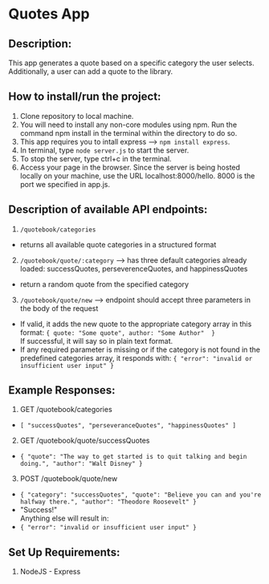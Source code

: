 # Quotes App

## Description:

This app generates a quote based on a specific category the user selects. Additionally, a user can add a quote to the library.

## How to install/run the project:
1. Clone repository to local machine.
2. You will need to install any non-core modules using npm. Run the command npm install <package-name> in the terminal within the directory to do so. 
3. This app requires you to intall express --> `npm install express`.
4. In terminal, type `node server.js` to start the server.
5. To stop the server, type ctrl+c in the terminal.
6. Access your page in the browser. Since the server is being hosted locally on your machine, use the URL localhost:8000/hello. 8000 is the port we specified in app.js.


## Description of available API endpoints:
1. `/quotebook/categories`
- returns all available quote categories in a structured format

2. `/quotebook/quote/:category` --> has three default categories already loaded: successQuotes, perseverenceQuotes, and happinessQuotes
- return a random quote from the specified category

3. `/quotebook/quote/new` --> endpoint should accept three parameters in the body of the request
- If valid, it adds the new quote to the appropriate category array in this format:
`{
	quote: "Some quote",
	author: "Some Author" 
}` <br> If successful, it will say so in plain text format. <br>
- If any required parameter is missing or if the category is not found in the predefined categories array, it responds with: `{ "error": "invalid or insufficient user input" }`

## Example Responses:
1. GET /quotebook/categories
- `[
  "successQuotes",
  "perseveranceQuotes",
  "happinessQuotes"
]`

2. GET /quotebook/quote/successQuotes
- `{
  "quote": "The way to get started is to quit talking and begin doing.",
  "author": "Walt Disney"
}`

3. POST /quotebook/quote/new
- `{
  "category": "successQuotes",
  "quote": "Believe you can and you're halfway there.",
  "author": "Theodore Roosevelt"
}`
- "Success!" <br>
Anything else will result in: 
- `{
  "error": "invalid or insufficient user input"
}`

## Set Up Requirements:
1. NodeJS - Express